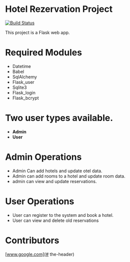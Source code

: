 # Hotel Rezervation Project

[![Build Status](https://travis-ci.org/joemccann/dillinger.svg?branch=master)](https://travis-ci.org/joemccann/dillinger)

This project is a Flask web app.

# Required Modules
- Datetime
- Babel
- SqlAlchemy
- Flask_user
- Sqlite3
- Flask_login
- Flask_bcrypt

# Two user types available.
- **Admin**
- **User**

# Admin Operations
- Admin Can add hotels and update otel data.
- Admin can add rooms to a hotel and update room data.
- admin can view and update reservations.

# User Operations
- User can register to the system and book a hotel.
- User can view and delete old reservations

# Contributors
[www.google.com](# the-header)

